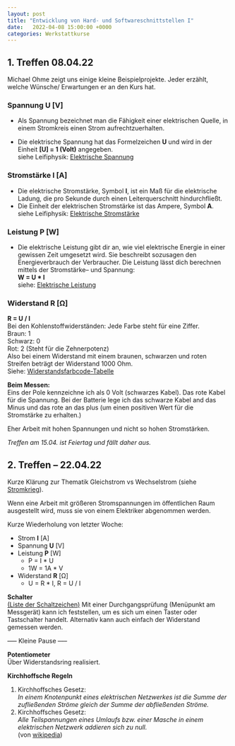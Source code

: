 ```yaml
---
layout: post
title: "Entwicklung von Hard- und Softwareschnittstellen I"
date:   2022-04-08 15:00:00 +0000
categories: Werkstattkurse
---
```


## 1. Treffen 08.04.22

Michael Ohme zeigt uns einige kleine Beispielprojekte. Jeder erzählt, welche Wünsche/ Erwartungen er an den Kurs hat.

### Spannung **U** [V]
- Als Spannung bezeichnet man die Fähigkeit einer elektrischen Quelle, in einem Stromkreis einen Strom aufrechtzuerhalten.

- Die elektrische Spannung hat das Formelzeichen **U** und wird in der Einheit **[U] = 1 (Volt)** angegeben.<br>
siehe Leifiphysik: 
[Elektrische Spannung](https://www.leifiphysik.de/elektrizitaetslehre/elektrische-grundgroessen/grundwissen/elektrische-spannung)

### Stromstärke **I** [A]
- Die elektrische Stromstärke, Symbol **I**, ist ein Maß für die elektrische Ladung, die pro Sekunde durch einen Leiterquerschnitt hindurchfließt.
- Die Einheit der elektrischen Stromstärke ist das Ampere, Symbol **A**.<br> 
siehe Leifiphysik: [Elektrische Stromstärke](https://www.leifiphysik.de/elektrizitaetslehre/elektrische-grundgroessen/grundwissen/elektrische-stromstaerke)

### Leistung **P** [W]
- Die elektrische Leistung gibt dir an, wie viel elektrische Energie in einer gewissen Zeit umgesetzt wird. Sie beschreibt sozusagen den Energieverbrauch der Verbraucher. Die Leistung lässt dich berechnen mittels der Stromstärke– und Spannung:<br> 
**W = U * I**<br>
siehe: [Elektrische Leistung](https://studyflix.de/elektrotechnik/elektrische-leistung-1878)

### Widerstand **R** [Ω]
**R = U / I**<br>
Bei den Kohlenstoffwiderständen: Jede Farbe steht für eine Ziffer.<br>
Braun: 1<br>
Schwarz: 0<br>
Rot: 2 (Steht für die Zehnerpotenz)<br>
Also bei einem Widerstand mit einem braunen, schwarzen und roten Streifen beträgt der Widerstand 1000 Ohm.<br>
Siehe: [Widerstandsfarbcode-Tabelle](https://www.elektronik-kompendium.de/sites/bau/1109051.htm)


**Beim Messen:**<br>
Eins der Pole kennzeichne ich als 0 Volt (schwarzes Kabel). Das rote Kabel für die Spannung.
Bei der Batterie lege ich das schwarze Kabel and das Minus und das rote an das plus (um einen positiven Wert für die Stromstärke zu erhalten.)

Eher Arbeit mit hohen Spannungen und nicht so hohen Stromstärken.

_Treffen am 15.04. ist Feiertag und fällt daher aus._

## 2. Treffen – 22.04.22

Kurze Klärung zur Thematik Gleichstrom vs Wechselstrom (siehe [Stromkrieg](https://de.wikipedia.org/wiki/Stromkrieg)).

Wenn eine Arbeit mit größeren Stromspannungen im öffentlichen Raum ausgestellt wird, muss sie von einem Elektriker abgenommen werden.

Kurze Wiederholung von letzter Woche: 
- Strom **I** [A] 
- Spannung **U** [V]
- Leistung **P** [W]
    - P = I * U
    - 1W = 1A * V
- Widerstand **R** [Ω]
    - U =  R * I, R = U / I

**Schalter**<br>
[(Liste der Schaltzeichen)](https://de.wikipedia.org/wiki/Liste_der_Schaltzeichen_(Elektrik/Elektronik)#Schalter)
Mit einer Durchgangsprüfung (Menüpunkt am Messgerät) kann ich feststellen, um es sich um einen Taster oder Tastschalter handelt. Alternativ kann auch einfach der Widerstand gemessen werden.

––– Kleine Pause –––

**Potentiometer**<br>
Über Widerstandsring realisiert.

**Kirchhoffsche Regeln**<br>
1. Kirchhoffsches Gesetz:<br>
_In einem Knotenpunkt eines elektrischen Netzwerkes ist die Summe der zufließenden Ströme gleich der Summe der abfließenden Ströme._
2. Kirchhoffsches Gesetz: <br>
_Alle Teilspannungen eines Umlaufs bzw. einer Masche in einem elektrischen Netzwerk addieren sich zu null._<br>
(von [wikipedia](https://de.wikipedia.org/wiki/Kirchhoffsche_Regeln))
